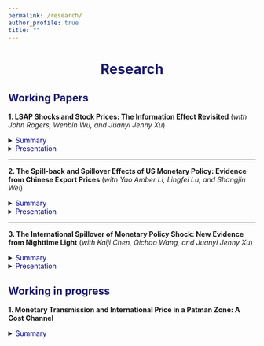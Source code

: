 ```yaml
---
permalink: /research/
author_profile: true
title: ""
---
```




# <center><font color="MidnightBlue"> Research </font></center>

## <font color="MidnightBlue"> Working Papers </font>

**1. LSAP Shocks and Stock Prices: The Information Effect Revisited** (*with John Rogers, Wenbin Wu, and Juanyi Jenny Xu*)

<details>
<summary><font color="DarkBlue"> Summary </font></summary>

<table><tr><td bgcolor=AliceBlue> 
The central bank information effect is the subject of lively debate. We present a novel finding regarding the effects of U.S. large-scale asset purchase (LSAP) shocks and offer interpretations based on an information effect that varies both over time and across firms. Specifically, positive LSAP shocks depress U.S. stock returns during periods of quantitative easing (QE) but not in other sub-periods. An LSAP easing policy signals a worsening in the Fed's economic outlook, leading to a decrease in equity investors' confidence. This ``LSAP information effect" is more pronounced for more procyclical firms and is state-dependent, with larger effects during worse economic circumstances. The transmission of this LSAP shock information effect works primarily through the risk premium channel, with more significant effects on firms with higher risk exposure.
</td></tr></table>

</details>


<details>
<summary><font color="DarkBlue"> Presentation </font></summary> 

<table><tr><td bgcolor=AliceBlue> 
Fudan Brown Bag (2023), PKU-NUS Annual International Conference (2023), AMES, Singapore (2023), WEAI, San Diego (2023), AMES, Hangzhou (canceled), the HKUST Research Postgraduate Student Workshop (2024), IAAE, Xiamen (2024), AsianFA Annual Conference, Macau (2024), AMES, Vietnam (2024), 8th CCER Summer Institute, Beijing (2024)
</td></tr></table>

</details>


- - -

**2. The Spill-back and Spillover Effects of US Monetary Policy: Evidence from Chinese Export Prices** (*with Yao Amber Li, Lingfei Lu, and Shangjin Wei*) 

<details>
<summary><font color="DarkBlue"> Summary </font></summary> 

<table><tr><td bgcolor=AliceBlue> 
We find that an unanticipated tightening of US monetary policy tends to raise US import prices. This ``spill-back" pattern differs from typical open-economy macro models in which a demand effect or an exchange rate effect dominates. We also document a new ``spillover" effect: import prices of other countries also rise following an unexpected US monetary tightening. To understand the mechanism, we examine Chinese exporters and identify a borrowing cost channel - their liquidity conditions generally deteriorate after a US monetary tightening. Indeed, the output price response is greater for firms facing higher borrowing costs or tighter liquidity conditions.
</td></tr></table>

</details>

<details>
<summary><font color="DarkBlue"> Presentation </font></summary>

<table><tr><td bgcolor=AliceBlue> 
The NBER Chinese Economy Working Group Meeting, the 2024 China International Conference in Finance, the 1st HKUST-Fudan-SMU Conference on International Economics, the NBER East Asian Seminar on Economics 2024, the 6th Melbourne Annual Macro Policy Meeting, International Association for Applied Econometrics Annual Conference 2024, Asian Finance Association Annual Conference 2024, Asian Meeting of the Econometric Society in China 2024, the 1st International Economics Joint Conference in Shenzhen, the 15th Empirical Investigations in Trade and Investment Conference, the 17th Australasian Trade Workshop, Monash, PKU(NSD), China Agricultural University, and HKUST.
</td></tr></table>

</details>


- - -

**3. The International Spillover of Monetary Policy Shock: New Evidence from Nighttime Light** (*with Kaiji Chen, Qichao Wang, and Juanyi Jenny Xu*)

<details>
<summary><font color="DarkBlue"> Summary </font></summary>

<table><tr><td bgcolor=AliceBlue> 
We revisit the international spillover effects of the US monetary policy shock (MPS) using a new data source, the daily nighttime light (NTL), as a high-frequency proxy for real economic activities. We find that the unexpected US tightening has a negative impact on China's output, and the peak comes about two months after the shock. The overall negative response is consistent with a construction investment channel, with the NTL variation mainly driven by non-built-up areas instead of city centers and suburbs. Consistently, cities with lower urbanization rates, and tighter financial conditions respond more negatively to a contractionary shock. Moreover, we show that trade exposure could partially mitigate the overall adverse impacts of a US tightening. 
</td></tr></table>

</details>

<details>
<summary><font color="DarkBlue"> Presentation </font></summary> 

<table><tr><td bgcolor=AliceBlue> 
HKUST Center of Economic Policy Seminar (2024), European Econometric Society Winter Meeting (2024), Spain, The International Finance and Banking Society IFABS (2024), Shanghai, The 11th International Conference on The Chinese Economy: Past, Present and Future, Suzhou, The 4th National Macroeconomics PhD student academic forum, Xiamen, The 14th Annual Meeting of China Trade Research Group cum International Conference on US-China Trade Disputes and Rearchitecture in Globalization, Hong Kong.
  
</td></tr></table>

</details>



## <font color="MidnightBlue"> Working in progress </font>

**1. Monetary Transmission and International Price in a Patman Zone: A Cost Channel**

<details>
<summary><font color="DarkBlue"> Summary </font></summary>

<table><tr><td bgcolor=AliceBlue> 
This paper reveals a new finding that the tightening of the US monetary policy shocks sometimes causes an increase in its import prices, which is contrary to the prediction of classical models and is against the Federal Reserve's efforts to control domestic inflation. Instead, it is consistent with the cost channel of monetary policy. In light of this, I embed this channel into a two-country open-economy New Keynesian model to study the transmission of monetary policy. It is found that this supply-side cost mechanism will increase inflation at home and abroad and aggravate the adverse spillover and spillback effects of monetary tightening on consumption by worsening exports in the foreign country and deteriorating the terms of trade in the home country. Finally, I also explore the optimal domestic policy and international coordination under this context.
</td></tr></table>

</details>

